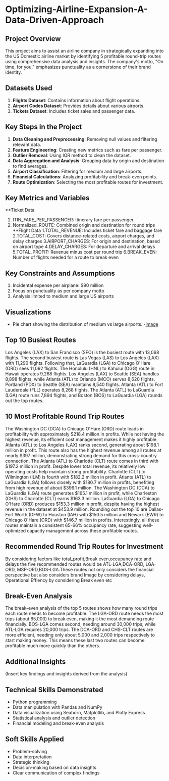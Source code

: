 # Optimizing-Airline-Expansion-A-Data-Driven-Approach
## Project Overview
This project aims to assist an airline company in strategically expanding into the US Domestic airline market by identifying 5 profitable round-trip routes using comprehensive data analysis and insights. The company's motto, "On time, for you," emphasizes punctuality as a cornerstone of their brand identity.
## Datasets Used
1. **Flights Dataset**: Contains information about flight operations.
2. **Airport Codes Dataset**: Provides details about various airports.
3. **Tickets Dataset**: Includes ticket sales and passenger data.
   
## Key Steps in the Project
1. **Data Cleaning and Preprocessing**: Removing null values and filtering relevant data.
2. **Feature Engineering**: Creating new metrics such as fare per passenger.
3. **Outlier Removal**: Using IQR method to clean the dataset.
4. **Data Aggregation and Analysis**: Grouping data by origin and destination to find averages.
5. **Airport Classification**: Filtering for medium and large airports.
6. **Financial Calculations**: Analyzing profitability and break-even points.
7. **Route Optimization**: Selecting the most profitable routes for investment.

## Key Metrics and Variables
**Ticket Data
1. ITIN_FARE_PER_PASSENGER: Itinerary fare per passenger
2. Normalized_ROUTE: Combined origin and destination for round trips
**Flight Data
1.TOTAL_REVENUE: Includes ticket fare and baggage fare
2.TOTAL_COST: Covers distance-related costs, airport charges, and delay charges
3.AIRPORT_CHARGES: For origin and destination, based on airport type
4.DELAY_CHARGES: For departure and arrival delays
5.TOTAL_PROFIT: Revenue minus cost per round trip
6.BREAK_EVEN: Number of flights needed for a route to break even

## Key Constraints and Assumptions
1. Incidental expense per airplane: $90 million
2. Focus on punctuality as per company motto
3. Analysis limited to medium and large US airports
   
## Visualizations
- Pie chart showing the distribution of medium vs large airports.
-[image](https://github.com/user-attachments/assets/bc220771-f7d4-4087-907f-0f4ebc2f4dd9)

## Top 10 Busiest Routes
Los Angeles (LAX) to San Francisco (SFO) is the busiest route with 13,068 flights. The second busiest route is Las Vegas (LAS) to Los Angeles (LAX) with 11,290 flights. Following that, LaGuardia (LGA) to Chicago O'Hare (ORD) sees 11,092 flights.
The Honolulu (HNL) to Kahului (OGG) route in Hawaii operates 9,268 flights. Los Angeles (LAX) to Seattle (SEA) handles 8,898 flights, while Atlanta (ATL) to Orlando (MCO) serves 8,620 flights.
Portland (PDX) to Seattle (SEA) maintains 8,540 flights. Atlanta (ATL) to Fort Lauderdale (FLL) operates 8,268 flights. The Atlanta (ATL) to LaGuardia (LGA) route runs 7,894 flights, and Boston (BOS) to LaGuardia (LGA) rounds out the top routes.

## 10 Most Profitable Round Trip Routes
The Washington DC (DCA) to Chicago O'Hare (ORD) route leads in profitability with approximately $218.4 million in profits. While not having the highest revenue, its efficient cost management makes it highly profitable.
Atlanta (ATL) to Los Angeles (LAX) ranks second, generating about $198.1 million in profit. This route also has the highest revenue among all routes at nearly $397 million, demonstrating strong demand for this cross-country connection.
The Atlanta (ATL) to Charlotte (CLT) route comes in third with $197.2 million in profit. Despite lower total revenue, its relatively low operating costs help maintain strong profitability.
Charlotte (CLT) to Wilmington (ILM) is fourth with $182.2 million in profit. Atlanta (ATL) to LaGuardia (LGA) follows closely with $180.7 million in profits, benefiting from high revenue of about $396.1 million.
The Washington DC (DCA) to LaGuardia (LGA) route generates $165.1 million in profit, while Charleston (CHS) to Charlotte (CLT) earns $163.3 million. LaGuardia (LGA) to Chicago O'Hare (ORD) produces $153.3 million in profit, despite having the highest revenue in the dataset at $453.9 million.
Rounding out the top 10 are Dallas-Fort Worth (DFW) to Houston (IAH) with $150.5 million and Newark (EWR) to Chicago O'Hare (ORD) with $146.7 million in profits.
Interestingly, all these routes maintain a consistent 65-66% occupancy rate, suggesting well-optimized capacity management across these profitable routes.

## Recommended Round Trip Routes for Investment
 By considering factors like total_profit,Break even,occupancy rate and delays the five recommended routes would be ATL-LGA,DCA-ORD, LGA-ORD, MSP-ORD,BOS-LGA.These routes not only considers the financial perspective but also considers brand Image by considering delays, Operational Effiency by considering Break even etc

## Break-Even Analysis
The break-even analysis of the top 5 routes shows how many round trips each route needs to become profitable. The LGA-ORD route needs the most trips (about 65,000) to break even, making it the most demanding route financially. BOS-LGA comes second, needing around 30,000 trips, while ATL-LGA requires 20,000 trips. The DCA-ORD and CHS-CLT routes are more efficient, needing only about 5,000 and 2,000 trips respectively to start making money. This means these last two routes can become profitable much more quickly than the others.

## Additional Insights
(Insert key findings and insights derived from the analysis)

## Technical Skills Demonstrated
- Python programming
- Data manipulation with Pandas and NumPy
- Data visualization using Seaborn, Matplotlib, and Plotly Express
- Statistical analysis and outlier detection
- Financial modeling and break-even analysis

## Soft Skills Applied
- Problem-solving
- Data interpretation
- Strategic thinking
- Decision-making based on data insights
- Clear communication of complex findings

